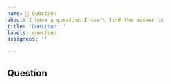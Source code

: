 ```yaml
---
name: 🙋 Question
about: I have a question I can't find the answer to
title: 'Question: '
labels: question
assignees: ''

---
```


<!-- Have you tried checking the documentation first? http://commonmark.thephpleague.com/ -->

## Question

<!-- Replace this with your question -->
